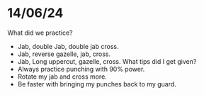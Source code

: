 # 14/06/24
What did we practice?
- Jab, double Jab, double jab cross.
- Jab, reverse gazelle, jab, cross.
- Jab, Long uppercut, gazelle, cross.
What tips did I get given?
- Always practice punching with 90% power.
- Rotate my jab and cross more.
- Be faster with bringing my punches back to my guard.